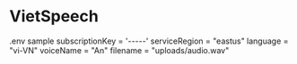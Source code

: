 # VietSpeech
.env sample
subscriptionKey = '-----'
serviceRegion =     "eastus"
language =          "vi-VN"
voiceName =         "An"
filename =         "uploads/audio.wav"

